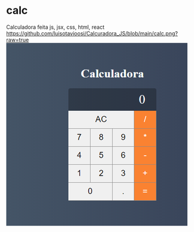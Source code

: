 # calc
 Calculadora feita js, jsx, css, html, react
https://github.com/luisotavioosi/Calcuradora_JS/blob/main/calc.png?raw=true
![Screenshot](calc.png)
